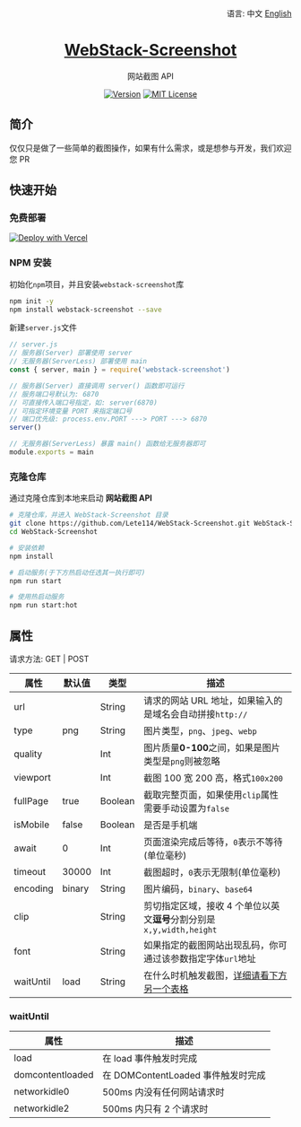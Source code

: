 <div align="right">
  语言:
  中文
  <a title="English" href="/README_EN.md">English</a>
</div>

<h1 align="center"><a href="https://github.com/lete114/WebStack-Screenshot" target="_blank">WebStack-Screenshot</a></h1>
<p align="center">网站截图 API</p>

<p align="center">
    <a href="https://github.com/Lete114/WebStack-Screenshot/releases/"><img src="https://img.shields.io/npm/v/webstack-screenshot?logo=npm" alt="Version"></a>
    <a href="https://github.com/Lete114/WebStack-Screenshot/blob/main/LICENSE"><img src="https://img.shields.io/npm/l/webstack-screenshot" alt="MIT License"></a>
</p>

## 简介

仅仅只是做了一些简单的截图操作，如果有什么需求，或是想参与开发，我们欢迎您 PR

## 快速开始

### 免费部署

[![Deploy with Vercel](https://vercel.com/button)](https://vercel.com/new/clone?repository-url=https://github.com/Lete114/WebStack-Screenshot/tree/Vercel)

### NPM 安装

初始化`npm`项目，并且安装`webstack-screenshot`库

```bash
npm init -y
npm install webstack-screenshot --save
```

新建`server.js`文件

```js
// server.js
// 服务器(Server) 部署使用 server
// 无服务器(ServerLess) 部署使用 main
const { server, main } = require('webstack-screenshot')

// 服务器(Server) 直接调用 server() 函数即可运行
// 服务端口号默认为: 6870
// 可直接传入端口号指定，如: server(6870)
// 可指定环境变量 PORT 来指定端口号
// 端口优先级: process.env.PORT ---> PORT ---> 6870
server()

// 无服务器(ServerLess) 暴露 main() 函数给无服务器即可
module.exports = main
```

### 克隆仓库

通过克隆仓库到本地来启动 **网站截图 API**

```bash
# 克隆仓库，并进入 WebStack-Screenshot 目录
git clone https://github.com/Lete114/WebStack-Screenshot.git WebStack-Screenshot
cd WebStack-Screenshot

# 安装依赖
npm install

# 启动服务(于下方热启动任选其一执行即可)
npm run start

# 使用热启动服务
npm run start:hot
```

## 属性

请求方法: GET | POST

| 属性      | 默认值 | 类型    | 描述                                                                  |
| --------- | ------ | ------- | --------------------------------------------------------------------- |
| url       |        | String  | 请求的网站 URL 地址，如果输入的是域名会自动拼接`http://`              |
| type      | png    | String  | 图片类型，`png`、`jpeg`、`webp`                                       |
| quality   |        | Int     | 图片质量**0-100**之间，如果是图片类型是`png`则被忽略                  |
| viewport  |        | Int     | 截图 100 宽 200 高，格式`100x200`                                     |
| fullPage  | true   | Boolean | 截取完整页面，如果使用`clip`属性需要手动设置为`false`                 |
| isMobile  | false  | Boolean | 是否是手机端                                                          |
| await     | 0      | Int     | 页面渲染完成后等待，`0`表示不等待(单位毫秒)                           |
| timeout   | 30000  | Int     | 截图超时，`0`表示无限制(单位毫秒)                                     |
| encoding  | binary | String  | 图片编码，`binary`、`base64`                                          |
| clip      |        | String  | 剪切指定区域，接收 4 个单位以英文**逗号**分割分别是`x,y,width,height` |
| font      |        | String  | 如果指定的截图网站出现乱码，你可通过该参数指定字体`url`地址           |
| waitUntil | load   | String  | 在什么时机触发截图，[详细请看下方另一个表格 ](#waituntil)             |

### waitUntil

| 属性             | 描述                               |
| ---------------- | ---------------------------------- |
| load             | 在 load 事件触发时完成             |
| domcontentloaded | 在 DOMContentLoaded 事件触发时完成 |
| networkidle0     | 500ms 内没有任何网站请求时         |
| networkidle2     | 500ms 内只有 2 个请求时            |
